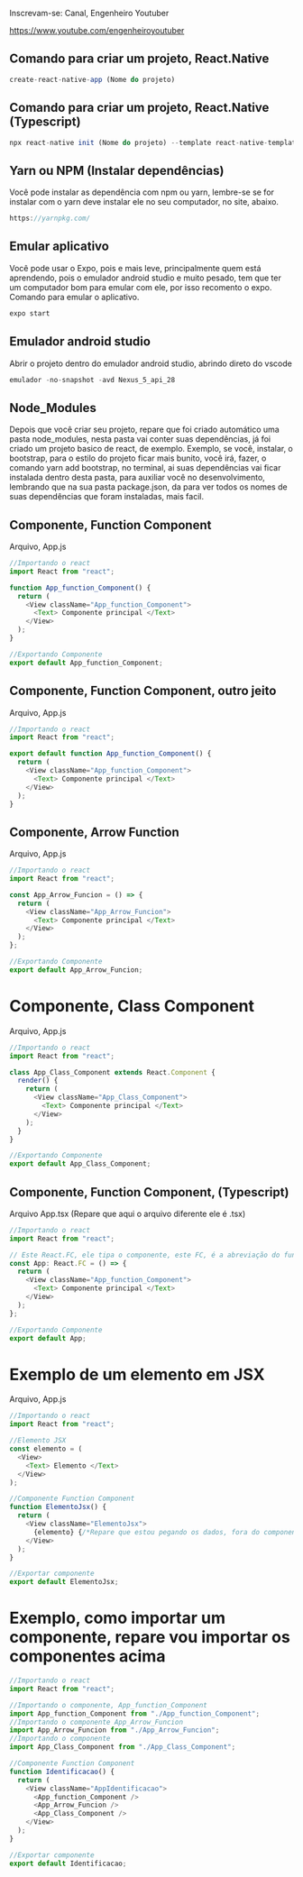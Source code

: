 Inscrevam-se: Canal, Engenheiro Youtuber

https://www.youtube.com/engenheiroyoutuber

## Comando para criar um projeto, React.Native

```js
create-react-native-app (Nome do projeto)
```

## Comando para criar um projeto, React.Native (Typescript)

```js
npx react-native init (Nome do projeto) --template react-native-template-typescript
```

## Yarn ou NPM (Instalar dependências)

Você pode instalar as dependência com npm ou yarn, lembre-se se for instalar com o yarn deve instalar ele no seu computador, no site, abaixo.

```js
https://yarnpkg.com/
```

## Emular aplicativo

Você pode usar o Expo, pois e mais leve, principalmente quem está aprendendo, pois o emulador android studio e muito pesado, tem que ter um computador bom para emular com ele, por isso recomento o expo.
Comando para emular o aplicativo.

```js
expo start
```

## Emulador android studio

Abrir o projeto dentro do emulador android studio, abrindo direto do vscode

```js
emulador -no-snapshot -avd Nexus_5_api_28
```

## Node_Modules

Depois que você criar seu projeto, repare que foi criado automático uma pasta
node_modules, nesta pasta vai conter suas dependências, já foi criado um projeto basico de react, de exemplo.
Exemplo, se você, instalar, o bootstrap, para o estilo do projeto ficar mais bunito, você irá,
fazer, o comando yarn add bootstrap, no terminal, ai suas dependências vai ficar instalada
dentro desta pasta, para auxiliar você no desenvolvimento, lembrando que na sua pasta package.json,
da para ver todos os nomes de suas dependências que foram instaladas, mais facil.

## Componente, Function Component

Arquivo, App.js

```js
//Importando o react
import React from "react";

function App_function_Component() {
  return (
    <View className="App_function_Component">
      <Text> Componente principal </Text>
    </View>
  );
}

//Exportando Componente
export default App_function_Component;
```

## Componente, Function Component, outro jeito

Arquivo, App.js

```js
//Importando o react
import React from "react";

export default function App_function_Component() {
  return (
    <View className="App_function_Component">
      <Text> Componente principal </Text>
    </View>
  );
}
```

## Componente, Arrow Function

Arquivo, App.js

```js
//Importando o react
import React from "react";

const App_Arrow_Funcion = () => {
  return (
    <View className="App_Arrow_Funcion">
      <Text> Componente principal </Text>
    </View>
  );
};

//Exportando Componente
export default App_Arrow_Funcion;
```

# Componente, Class Component

Arquivo, App.js

```js
//Importando o react
import React from "react";

class App_Class_Component extends React.Component {
  render() {
    return (
      <View className="App_Class_Component">
        <Text> Componente principal </Text>
      </View>
    );
  }
}

//Exportando Componente
export default App_Class_Component;
```

## Componente, Function Component, (Typescript)

Arquivo App.tsx (Repare que aqui o arquivo diferente ele é .tsx)

```js
//Importando o react
import React from "react";

// Este React.FC, ele tipa o componente, este FC, é a abreviação do function component
const App: React.FC = () => {
  return (
    <View className="App_function_Component">
      <Text> Componente principal </Text>
    </View>
  );
};

//Exportando Componente
export default App;
```

# Exemplo de um elemento em JSX

Arquivo, App.js

```js
//Importando o react
import React from "react";

//Elemento JSX
const elemento = (
  <View>
    <Text> Elemento </Text>
  </View>
);

//Componente Function Component
function ElementoJsx() {
  return (
    <View className="ElementoJsx">
      {elemento} {/*Repare que estou pegando os dados, fora do componente*/}
    </View>
  );
}

//Exportar componente
export default ElementoJsx;
```

# Exemplo, como importar um componente, repare vou importar os componentes acima

```js
//Importando o react
import React from "react";

//Importando o componente, App_function_Component
import App_function_Component from "./App_function_Component";
//Importando o componente App_Arrow_Funcion
import App_Arrow_Funcion from "./App_Arrow_Funcion";
//Importando o componente
import App_Class_Component from "./App_Class_Component";

//Componente Function Component
function Identificacao() {
  return (
    <View className="AppIdentificacao">
      <App_function_Component />
      <App_Arrow_Funcion />
      <App_Class_Component />
    </View>
  );
}

//Exportar componente
export default Identificacao;
```
